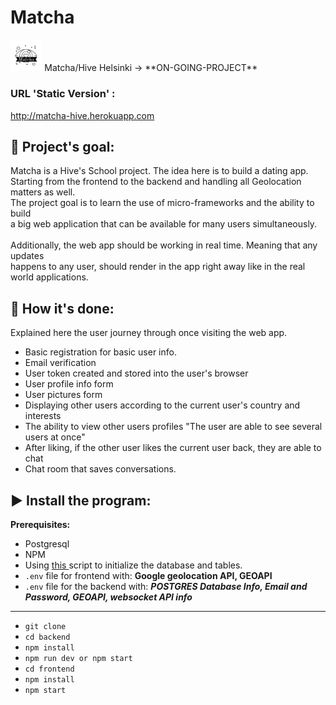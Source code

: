 # Matcha
<img src="frontend/src/media/Matcha-logos_black.png" width="10%"/>
Matcha/Hive Helsinki -> **ON-GOING-PROJECT**

### URL 'Static Version' :
http://matcha-hive.herokuapp.com

## :diamond_shape_with_a_dot_inside: **Project's goal:**
Matcha is a Hive's School project. The idea here is to build a dating app. <br />
Starting from the frontend to the backend and handling all Geolocation matters as well.
<br />
The project goal is to learn the use of micro-frameworks and the ability to build <br /> 
a big web application that can be available for many users simultaneously.
<br />
<br />
Additionally, the web app should be working in real time. Meaning that any updates <br /> 
happens to any user, should render in the app right away like in the real world applications.
<br />

## :page_with_curl: **How it's done:** 

Explained here the user journey through once visiting the web app.

- Basic registration for basic user info.
- Email verification
- User token created and stored into the user's browser
- User profile info form
- User pictures form
- Displaying other users according to the current user's country and interests
- The ability to view other users profiles "The user are able to see several users at once"
- After liking, if the other user likes the current user back, they are able to chat
- Chat room that saves conversations.

## :arrow_forward: **Install the program:**

**Prerequisites:**
- Postgresql
- NPM
- Using <a href="backend/sql/database.sql"> this </a> script to initialize the database and tables.
- ```.env``` file for frontend with: **Google geolocation API, GEOAPI**
- ```.env``` file for the backend with: ***POSTGRES Database Info, Email and Password, GEOAPI, websocket API info***

<hr />

- ```git clone```
- ```cd backend```
- ```npm install```
- ```npm run dev or npm start```
- ```cd frontend```
- ```npm install```
- ```npm start```

